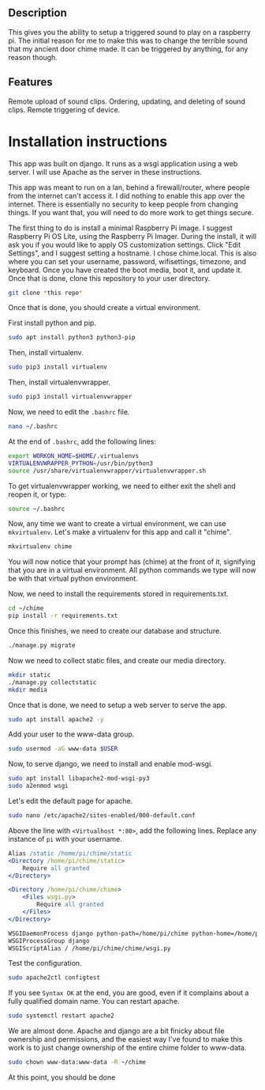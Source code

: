## Description

This gives you the ability to setup a triggered sound to play on a raspberry pi.  The initial reason for me to make this was to change the terrible sound that my ancient door chime made.  It can be triggered by anything, for any reason though.

## Features

Remote upload of sound clips.
Ordering, updating, and deleting of sound clips.
Remote triggering of device.

# Installation instructions

This app was built on django.  It runs as a wsgi application using a web server.  I will use Apache as the server in these instructions.

This app was meant to run on a lan, behind a firewall/router, where people from the internet can't access it.  I did nothing to enable this app over the internet.  There is essentially no security to keep people from changing things.  If you want that, you will need to do more work to get things secure.

The first thing to do is install a minimal Raspberry Pi image.  I suggest Raspberry Pi OS Lite, using the Raspberry Pi Imager.  During the install, it will ask you if you would like to apply OS customization settings.  Click "Edit Settings", and I suggest setting a hostname.  I chose chime.local.  This is also where you can set your username, password, wifisettings, timezone, and keyboard.  Once you have created the boot media, boot it, and update it.  Once that is done, clone this repository to your user directory.

```bash
git clone *this repo*
```

Once that is done, you should create a virtual environment.

First install python and pip.

```bash
sudo apt install python3 python3-pip
```

Then, install virtualenv.

```bash
sudo pip3 install virtualenv
```

Then, install virtualenvwrapper.

```bash
sudo pip3 install virtualenvwrapper
```

Now, we need to edit the `.bashrc` file.

```bash
nano ~/.bashrc
```

At the end of `.bashrc`, add the following lines:

```bash
export WORKON_HOME=$HOME/.virtualenvs
VIRTUALENVWRAPPER_PYTHON=/usr/bin/python3
source /usr/share/virtualenvwrapper/virtualenvwrapper.sh
```

To get virtualenvwrapper working, we need to either exit the shell and reopen it, or type:

```bash
source ~/.bashrc
```

Now, any time we want to create a virtual environment, we can use `mkvirtualenv`.  Let's make a virtualenv for this app and call it "chime".

```bash
mkvirtualenv chime
```

You will now notice that your prompt has (chime) at the front of it, signifying that you are in a virtual environment.  All python commands we type will now be with that virtual python environment.

Now, we need to install the requirements stored in requirements.txt.

```bash
cd ~/chime
pip install -r requirements.txt
```

Once this finishes, we need to create our database and structure.

```bash
./manage.py migrate
```

Now we need to collect static files, and create our media directory.

```bash
mkdir static
./manage.py collectstatic
mkdir media
```

Once that is done, we need to setup a web server to serve the app.

```bash
sudo apt install apache2 -y
```

Add your user to the www-data group.

```bash
sudo usermod -aG www-data $USER
```

Now, to serve django, we need to install and enable mod-wsgi.

```bash
sudo apt install libapache2-mod-wsgi-py3
sudo a2enmod wsgi
```

Let's edit the default page for apache.

```bash
sudo nano /etc/apache2/sites-enabled/000-default.conf
```

Above the line with `<Virtualhost *:80>`, add the following lines.  Replace any instance of `pi` with your username.

```apache
Alias /static /home/pi/chime/static
<Directory /home/pi/chime/static>
    Require all granted
</Directory>

<Directory /home/pi/chime/chime>
    <Files wsgi.py>
        Require all granted
    </Files>
</Directory>

WSGIDaemonProcess django python-path=/home/pi/chime python-home=/home/poduc>
WSGIProcessGroup django
WSGIScriptAlias / /home/pi/chime/chime/wsgi.py
```

Test the configuration.

```bash
sudo apache2ctl configtest
```

If you see `Syntax OK` at the end, you are good, even if it complains about a fully qualified domain name.  You can restart apache.

```bash
sudo systemctl restart apache2
```

We are almost done.  Apache and django are a bit finicky about file ownership and permissions, and the easiest way I've found to make this work is to just change ownership of the entire chime folder to www-data.

```bash
sudo chown www-data:www-data -R ~/chime
```

At this point, you should be done
